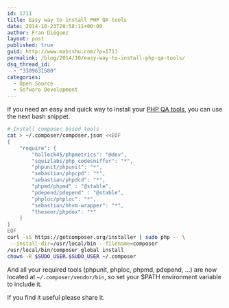 ```yaml
---
id: 1711
title: Easy way to install PHP QA tools
date: 2014-10-23T20:58:11+00:00
author: Fran Diéguez
layout: post
published: true
guid: http://www.mabishu.com/?p=1711
permalink: /blog/2014/10/easy-way-to-install-php-qa-tools/
dsq_thread_id:
  - "3309631580"
categories:
  - Open Source
  - Sofware Development
---
```

If you need an easy and quick way to install your <a title="PHP QA tools website" href="http://phpqatools.org/" target="_blank">PHP QA tools</a>, you can use the next bash snippet.
```bash
# Install composer based tools
cat > ~/.composer/composer.json <<EOF
{
    "require": {
        "halleck45/phpmetrics": "@dev",
        "squizlabs/php_codesniffer": "*",
        "phpunit/phpunit": "*",
        "sebastian/phpcpd": "*",
        "sebastian/phpdcd": "*",
        "phpmd/phpmd" : "@stable",
        "pdepend/pdepend" : "@stable",
        "phploc/phploc": "*",
        "sebastian/hhvm-wrapper": "*",
        "theseer/phpdox": "*"
    }
}
EOF
curl -sS https://getcomposer.org/installer | sudo php -- \
 --install-dir=/usr/local/bin --filename=composer
/usr/local/bin/composer global install
chown -R $SUDO_USER.$SUDO_USER ~/.composer
```

And all your required tools (phpunit, phploc, phpmd, pdepend, ...) are now located at `~/.composer/vendor/bin`, so set your $PATH environment variable to include it.

If you find it useful please share it.
